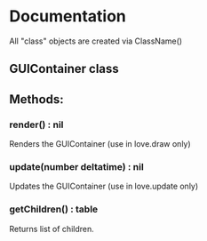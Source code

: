 # Documentation

All "class" objects are created via ClassName()

## GUIContainer class
## Methods:
### render() : nil
Renders the GUIContainer (use in love.draw only)
### update(number deltatime) : nil
Updates the GUIContainer (use in love.update only)
### getChildren() : table<GUIObject>
Returns list of children.
